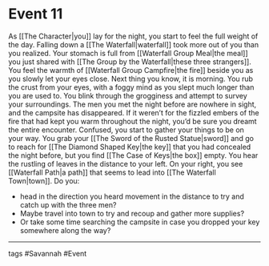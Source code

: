 # Event 11

As [[The Character|you]] lay for the night, you start to feel the full weight of the day. Falling down a [[The Waterfall|waterfall]] took more out of you than you realized. Your stomach is full from [[Waterfall Group Meal|the meal]] you just shared with [[The Group by the Waterfall|these three strangers]]. You feel the warmth of [[Waterfall Group Campfire|the fire]] beside you as you slowly let your eyes close. Next thing you know, it is morning. You rub the crust from your eyes, with a foggy mind as you slept much longer than you are used to. You blink through the grogginess and attempt to survey your surroundings. The men you met the night before are nowhere in sight, and the campsite has disappeared. If it weren’t for the fizzled embers of the fire that had kept you warm throughout the night, you’d be sure you dreamt the entire encounter. Confused, you start to gather your things to be on your way. You grab your [[The Sword of the Rusted Statue|sword]] and go to reach for [[The Diamond Shaped Key|the key]] that you had concealed the night before, but you find [[The Case of Keys|the box]] empty. You hear the rustling of leaves in the distance to your left. On your right, you see [[Waterfall Path|a path]] that seems to lead into [[The Waterfall Town|town]]. 
Do you:

- head in the direction you heard movement in the distance to try and catch up with the three men? 
- Maybe travel into town to try and recoup and gather more supplies?
- Or take some time searching the campsite in case you dropped your key somewhere along the way?

---
tags #Savannah #Event 